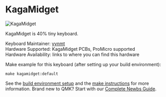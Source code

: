 # KagaMidget

![KagaMidget](https://raw.githubusercontent.com/yynmt/KagaMidget/master/images/main_image.jpg)

KagaMidget is 40% tiny keyboard.

Keyboard Maintainer: [yynmt](https://github.com/yynmt)  
Hardware Supported:  KagaMidget PCBs, ProMicro supported  
Hardware Availability: links to where you can find this hardware

Make example for this keyboard (after setting up your build environment):

    make kagamidget:default

See the [build environment setup](https://docs.qmk.fm/#/getting_started_build_tools) and the [make instructions](https://docs.qmk.fm/#/getting_started_make_guide) for more information. Brand new to QMK? Start with our [Complete Newbs Guide](https://docs.qmk.fm/#/newbs).
